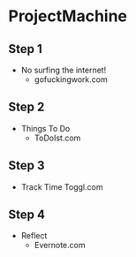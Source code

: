# ProjectMachine
## Step 1
- No surfing the internet! 
  - gofuckingwork.com
## Step 2
- Things To Do
  - ToDoIst.com
## Step 3
- Track Time
  Toggl.com
## Step 4
- Reflect
  - Evernote.com

